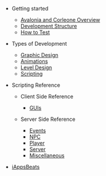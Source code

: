 - Getting started

  - [Avalonia and Corleone Overview](overview.md)
  - [Development Structure](development-structure.md)
  - [How to Test](testing.md)

- Types of Development

  - [Graphic Design](gfx.md)
  - [Animations](animations.md)
  - [Level Design](levels.md)
  - [Scripting](scripting.md)

- Scripting Reference

  - Client Side Reference
    - [GUIs](scripting/client/gui.md)

  - Server Side Reference
    - [Events](scripting/server/events.md)
    - [NPC](scripting/server/npc.md)
    - [Player](scripting/server/player.md)
    - [Server](scripting/server/server.md)
    - [Miscellaneous](scripting/server/misc.md)

- [iAppsBeats](https://iappsbeats.com/)
